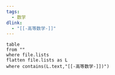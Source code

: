 ```yaml
---
tags:
  - 数学
dlink:
  - "[[-高等数学-]]"
---
```

```dataview
table 
from ""
where file.lists
flatten file.lists as L
where contains(L.text,"[[-高等数学-]])")
```


